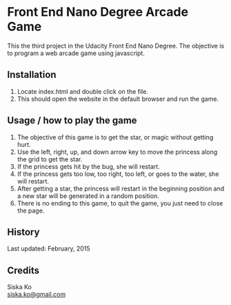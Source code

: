 # Front End Nano Degree Arcade Game

This the third project in the Udacity Front End Nano Degree. The objective is to program a web arcade game using javascript.


## Installation

1. Locate index.html and double click on the file.
2. This should open the website in the default browser and run the game.

## Usage / how to play the game

1. The objective of this game is to get the star, or magic without getting hurt. 
2. Use the left, right, up, and down arrow key to move the princess along the grid to get the star.
3. If the princess gets hit by the bug, she will restart.
4. If the princess gets too low, too right, too left, or goes to the water, she will restart.
5. After getting a star, the princess will restart in the beginning position and a new star will be generated in a random position.
6. There is no ending to this game, to quit the game, you just need to close the page.

## History

Last updated: February, 2015

## Credits

Siska Ko<br>
siska.ko@gmail.com
